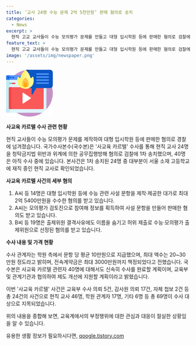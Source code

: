 ```yaml
---
title: ‘교사 24명 수능 문제 2억 5천만원’ 판매 혐의로 송치
categories:
  - News
excerpt: >
  현직 고교 교사들이 수능 모의평가 문제를 만들고 대형 입시학원 등에 판매한 혐의로 검찰에 송치됐다. 대가로 최대 2억 5400만원을 받은 혐의 등 청탁금지법 위반과 위계에 의한 공무집행방해 혐의로 총 69명이 입건됐다. 2025학년도 대학수학능력시험(수능) 대비 전국연합학력평가가 시행되는 등, 사교육 카르텔 사건에 관련한 수사가 진행 중이며, 국수본은 협의를 통해 제도 개선을 지원하겠다고 밝혔다. 현직 교사 46명 중 24명이 서울 소재 고등학교에 재직 중이다. (150자)
feature_text: >
  현직 고교 교사들이 수능 모의평가 문제를 만들고 대형 입시학원 등에 판매한 혐의로 검찰에 송치됐다. 대가로 최대 2억 5400만원을 받은 혐의 등 청탁금지법 위반과 위계에 의한 공무집행방해 혐의로 총 69명이 입건됐다. 2025학년도 대학수학능력시험(수능) 대비 전국연합학력평가가 시행되는 등, 사교육 카르텔 사건에 관련한 수사가 진행 중이며, 국수본은 협의를 통해 제도 개선을 지원하겠다고 밝혔다. 현직 교사 46명 중 24명이 서울 소재 고등학교에 재직 중이다. (150자)
image: '/assets/img/newspaper.png'
---
```


<p><img src="/assets/img/news.png" alt="rentncar 속보" /></p>

<p><b>사교육 카르텔 수사 관련 현황</b></p>

<p>현직 교사들이 수능 모의평가 문제를 제작하여 대형 입시학원 등에 판매한 혐의로 경찰에 넘겨졌습니다. 국가수사본수(국수본)은 '사교육 카르텔' 수사를 통해 현직 교사 24명을 청탁금지법 위반과 위계에 의한 공무집행방해 혐의로 검찰에 1차 송치했으며, 40명은 아직 수사 중에 있습니다. 본사건은 1차 송치된 24명 중 대부분이 서울 소재 고등학교에 재직 중인 현직 교사로 확인되었습니다.</p>

<p><b>사교육 카르텔 사건의 세부 혐의</b></p>

<ol>
<li>A씨 등 14명은 대형 입시학원 등에 수능 관련 사설 문항을 제작·제공한 대가로 최대 2억 5400만원을 수수한 혐의를 받고 있습니다.</li>
<li>A씨는 모의평가 검토진으로 참여해 정보를 획득하여 사설 문항을 만들어 판매한 혐의도 받고 있습니다.</li>
<li>B씨 등 19명은 출제위원 결격사유에도 이름을 숨기고 허위 제출로 수능·모의평가 출제위원으로 선정된 혐의를 받고 있습니다.</li>
</ol>

<p><b>수사 내용 및 가격 현황</b></p>

<p>수사 관계자는 학원 측에서 문항 당 평균 10만원으로 지급했으며, 최대 액수는 20~30만원 정도라고 밝히며, 전속계약금은 최대 3000만원까지 책정되었다고 전했습니다. 국수본은 사교육 카르텔 관련자 40명에 대해서도 신속히 수사를 완료할 계획이며, 교육부 및 관계기관과 협의하여 제도 개선에 지원할 계획이라고 밝혔습니다.</p>

<p>이번 '사교육 카르텔' 사건은 교육부 수사 의뢰 5건, 감사원 의뢰 17건, 자체 첩보 2건 등 총 24건의 사건으로 현직 교사 46명, 학원 관계자 17명, 기타 6명 등 총 69명이 수사 대상으로 지목되었습니다.</p>

<p>위의 내용을 종합해 보면, 교육계에서의 부정행위에 대한 관심과 대응이 절실한 상황임을 알 수 있습니다.</p>
유용한 생활 정보가 필요하시다면, <a href="https://qoogle.tistory.com" rel="dofollow">qoogle.tistory.com</a>


